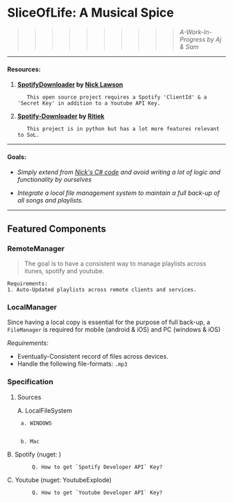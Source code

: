 ﻿# SliceOfLife: A Musical Spice
>>>>>>>>>>*A-Work-In-Progress by Aj & Sam*

***

#### **Resources:**

  1. **[SpotifyDownloader](https://github.com/NickLawsonDev/SpotifySongDownloader) by [Nick Lawson](https://github.com/NickLawsonDev)**
		
		    This open source project requires a Spotify 'ClientId' & a 'Secret Key' in addition to a Youtube API Key. 

  2. **[Spotify-Downloader](https://github.com/Ritiek/Spotify-Downloader) by [Ritiek](https://github.com/Ritiek)**
		
			This project is in python but has a lot more features relevant to SoL.
****

#### Goals:

   + *Simply extend from  [Nick's C# code](https://github.com/NickLawsonDev/SpotifySongDownloader) and avoid writing a lot of logic and functionality by ourselves*  
				
			  

   + *Integrate a local file management system to maintain a full back-up of all songs and playlists.*



****
## Featured Components

### **RemoteManager**


> The goal is to have a consistent way to manage playlists across itunes, spotify and youtube. 

	Requirements: 
	1. Auto-Updated playlists across remote clients and services.

### **LocalManager**
Since having a local copy is essential for the purpose of full back-up, a `FileManager` is required for mobile (android & iOS) and PC (windows & iOS)

_Requirements:_

+ Eventually-Consistent record of files across devices. 
+ Handle the following file-formats: `.mp3`
### Specification

1. Sources
			
	A. LocalFileSystem 
			
        a. WINDOWS
						
        
        b. Mac


   
  B. Spotify (nuget: )
				
			Q. How to get `Spotify Developer API` Key?
				


  C. Youtube (nuget: YoutubeExplode)

			Q. How to get `Youtube Developer API` Key?



  



